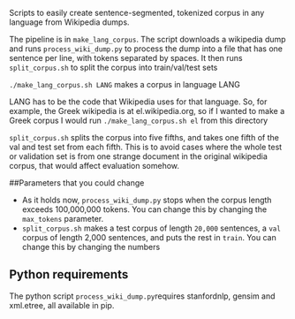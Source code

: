 Scripts to easily create sentence-segmented, tokenized corpus in any language from Wikipedia dumps.

The pipeline is in `make_lang_corpus`. The script downloads a wikipedia dump and runs `process_wiki_dump.py` to process the dump into a file that has one sentence per line, with tokens separated by spaces. It then runs `split_corpus.sh` to split the corpus into train/val/test sets

`./make_lang_corpus.sh LANG` makes a corpus in language LANG

LANG has to be the code that Wikipedia uses for that language. So, for example, the Greek wikipedia is at el.wikipedia.org, so if I wanted to make a Greek corpus I would run `./make_lang_corpus.sh el` from this directory

`split_corpus.sh` splits the corpus into five fifths, and takes one fifth of the val and test set from each fifth. This is to avoid cases where the whole test or validation set is from one strange document in the original wikipedia corpus, that would affect evaluation somehow.

##Parameters that you could change

- As it holds now, `process_wiki_dump.py` stops when the corpus length exceeds 100,000,000 tokens. You can change this by changing the `max_tokens` parameter.
- `split_corpus.sh` makes a test corpus of length `20,000` sentences, a `val` corpus of length 2,000 sentences, and puts the rest in `train`. You can change this by changing the numbers

## Python requirements

The python script `process_wiki_dump.py`requires stanfordnlp, gensim and xml.etree, all available in pip.

